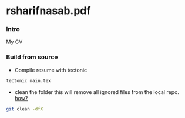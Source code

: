 # rsharifnasab.pdf

### Intro

My CV

### Build from source

- Compile resume with tectonic

```sh
tectonic main.tex
```

- clean the folder
  this will remove all ignored files from the local repo. [how?](https://stackoverflow.com/a/46273201/10999348)

```sh
git clean -dfX
```
